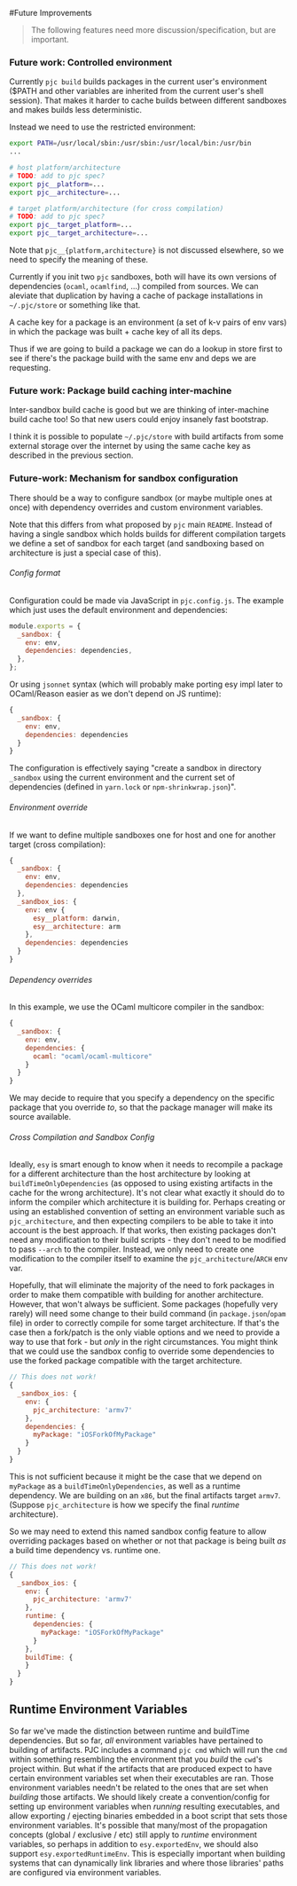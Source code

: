 #Future Improvements

> The following features need more discussion/specification, but are important.




### Future work: Controlled environment

Currently `pjc build` builds packages in the current user's environment ($PATH
and other variables are inherited from the current user's shell session). That
makes it harder to cache builds between different sandboxes and makes builds
less deterministic.

Instead we need to use the restricted environment:

```sh
export PATH=/usr/local/sbin:/usr/sbin:/usr/local/bin:/usr/bin
...

# host platform/architecture
# TODO: add to pjc spec?
export pjc__platform=...
export pjc__architecture=...

# target platform/architecture (for cross compilation)
# TODO: add to pjc spec?
export pjc__target_platform=...
export pjc__target_architecture=...
```

Note that `pjc__{platform,architecture}` is not discussed elsewhere, so
we need to specify the meaning of these.

Currently if you init two `pjc` sandboxes, both will have its own versions of
dependencies (`ocaml`, `ocamlfind`, ...) compiled from sources. We can aleviate
that duplication by having a cache of package installations in `~/.pjc/store` or
something like that.

A cache key for a package is an environment (a set of k-v pairs of env vars) in
which the package was built + cache key of all its deps.

Thus if we are going to build a package we can do a lookup in store first to see
if there's the package build with the same env and deps we are requesting.

### Future work: Package build caching inter-machine

Inter-sandbox build cache is good but we are thinking of inter-machine build
cache too! So that new users could enjoy insanely fast bootstrap.

I think it is possible to populate `~/.pjc/store` with build artifacts from some
external storage over the internet by using the same cache key as described in
the previous section.

### Future-work: Mechanism for sandbox configuration

There should be a way to configure sandbox (or maybe multiple ones at once) with
dependency overrides and custom environment variables.

Note that this differs from what proposed by `pjc` main `README`. Instead
of having a single sandbox which holds builds for different compilation
targets we define a set of sandbox for each target (and sandboxing based on
architecture is just a special case of this).

###### Config format

Configuration could be made via JavaScript in `pjc.config.js`. The example which
just uses the default environment and dependencies:

```js
module.exports = {
  _sandbox: {
    env: env,
    dependencies: dependencies,
  },
};
```

Or using `jsonnet` syntax (which will probably make porting esy impl later to
OCaml/Reason easier as we don't depend on JS runtime):

```js
{
  _sandbox: {
    env: env,
    dependencies: dependencies
  }
}
```

The configuration is effectively saying "create a sandbox in directory
`_sandbox` using the current environment and the current set of dependencies
(defined in `yarn.lock` or `npm-shrinkwrap.json`)".

###### Environment override

If we want to define multiple sandboxes one for host and one for another target
(cross compilation):

```js
{
  _sandbox: {
    env: env,
    dependencies: dependencies
  },
  _sandbox_ios: {
    env: env {
      esy__platform: darwin,
      esy__architecture: arm
    },
    dependencies: dependencies
  }
}
```

###### Dependency overrides
In this example, we use the OCaml multicore compiler in the sandbox:

```js
{
  _sandbox: {
    env: env,
    dependencies: {
      ocaml: "ocaml/ocaml-multicore"
    }
  }
}
```

We may decide to require that you specify a dependency on the specific
package that you override *to*, so that the package manager will make
its source available.

###### Cross Compilation and Sandbox Config
Ideally, `esy` is smart enough to know when it needs to recompile
a package for a different architecture than the host architecture by
looking at `buildTimeOnlyDependencies` (as opposed to using existing
artifacts in the cache for the wrong architecture). It's not clear what
exactly it should do to inform the compiler which architecture it is building for.
Perhaps creating or using an established convention of setting an environment
variable such as `pjc_architecture`, and then expecting compilers to be able to
take it into account is the best approach. If that works, then existing packages
don't need any modification to their build scripts - they don't need to be modified
to pass `--arch` to the compiler. Instead, we only need to create one modification
to the compiler itself to examine the `pjc_architecture`/`ARCH` env var.

Hopefully, that will eliminate the majority of the need to fork packages in order to
make them compatible with building for another architecture. However, that won't always
be sufficient. Some packages (hopefully very rarely) will need some change to their
build command (in `package.json`/`opam` file) in order to correctly compile for
some target architecture. If that's the case then a fork/patch is the only viable
options and we need to provide a way to use that fork - but *only* in the right
circumstances. You might think that we could use the sandbox config to override
some dependencies to use the forked package compatible with the target architecture.



```js
// This does not work!
{
  _sandbox_ios: {
    env: {
      pjc_architecture: 'armv7'
    },
    dependencies: {
      myPackage: "iOSForkOfMyPackage"
    }
  }
}
```

This is not sufficient because it might be the case that we depend on
`myPackage` as a `buildTimeOnlyDependencies`, as well as a runtime dependency.
We are building on an `x86`, but the final artifacts target `armv7`. (Suppose
`pjc_architecture` is how we specify the final *runtime* architecture).

So we may need to extend this named sandbox config feature to allow overriding
packages based on whether or not that package is being built *as* a build time
dependency vs. runtime one.

```javascript
// This does not work!
{
  _sandbox_ios: {
    env: {
      pjc_architecture: 'armv7'
    },
    runtime: {
      dependencies: {
        myPackage: "iOSForkOfMyPackage"
      }
    },
    buildTime: {
    }
  }
}
```

## Runtime Environment Variables

So far we've made the distinction between runtime and buildTime dependencies.
But so far, *all* environment variables have pertained to building of artifacts.
PJC includes a command `pjc cmd` which will run the `cmd` within something
resembling the environment that you *build* the `cwd`'s project within. But what
if the artifacts that are produced expect to have certain environment variables
set when their executables are ran. Those environment variables needn't be
related to the ones that are set when *building* those artifacts. We should likely
create a convention/config for setting up environment variables when *running*
resulting executables, and allow exporting / ejecting binaries embedded in a
boot script that sets those environment variables. It's possible that many/most
of the propagation concepts (global / exclusive / etc) still apply to *runtime*
environment variables, so perhaps in addition to `esy.exportedEnv`, we should also
support `esy.exportedRuntimeEnv`. This is especially important when building systems
that can dynamically link libraries and where those libraries' paths are configured
via environment variables.
